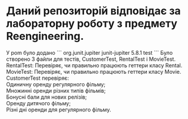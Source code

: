 <h1>Даний репозиторій відповідає за лабораторну роботу з предмету Reengineering.</h1>
У pom було додано
```
<dependency>
    <groupId>org.junit.jupiter</groupId>
    <artifactId>junit-jupiter</artifactId>
    <version>5.8.1</version>
    <scope>test</scope>
</dependency>
```
Було створено 3 файли для тестів, CustomerTest, RentalTest і MovieTest. <br/>
RentalTest: Перевіряє, чи правильно працюють геттери класу Rental.<br/>
MovieTest: Перевіряє, чи правильно працюють геттери класу Movie.<br/>
CustomerTest перевіряє:<br/>
Одиничну оренду регулярного фільму;<br/>
Множинні оренди різних типів фільмів;<br/>
Бонусні бали для нових релізів;<br/>
Оренду дитячого фільму;<br/>
Різні дні оренди для регулярного фільму.
